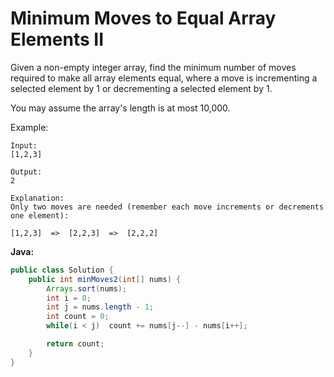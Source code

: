 # Minimum Moves to Equal Array Elements II

Given a non-empty integer array, find the minimum number of moves required to make all array elements equal, where a move is incrementing a selected element by 1 or decrementing a selected element by 1.

You may assume the array's length is at most 10,000.

Example:

    Input:
    [1,2,3]

    Output:
    2

    Explanation:
    Only two moves are needed (remember each move increments or decrements one element):

    [1,2,3]  =>  [2,2,3]  =>  [2,2,2]

**Java:**
```java
public class Solution {
    public int minMoves2(int[] nums) {
        Arrays.sort(nums);
        int i = 0;
        int j = nums.length - 1;
        int count = 0;
        while(i < j)  count += nums[j--] - nums[i++];

        return count;
    }
}
```

